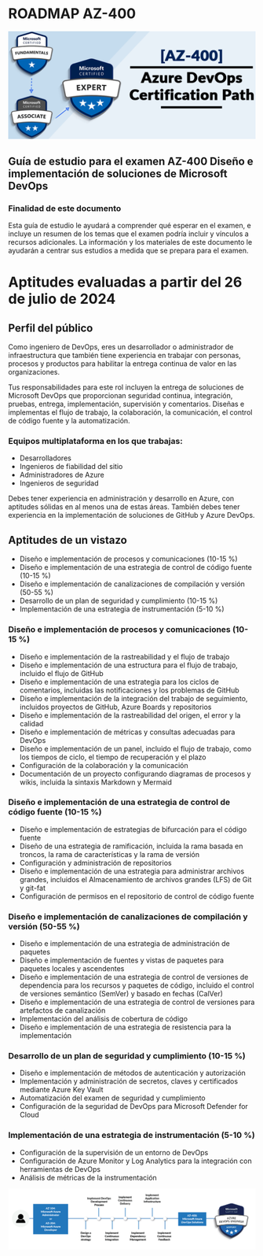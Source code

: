# ROADMAP AZ-400

![IMG](img/image_001_AZ400.png "certificado AZ400")

## Guía de estudio para el examen AZ-400 Diseño e implementación de soluciones de Microsoft DevOps

### Finalidad de este documento
Esta guía de estudio le ayudará a comprender qué esperar en el examen, e incluye un resumen de los temas que el examen podría incluir y vínculos a recursos adicionales. La información y los materiales de este documento le ayudarán a centrar sus estudios a medida que se prepara para el examen.

# Aptitudes evaluadas a partir del 26 de julio de 2024

## Perfil del público

Como ingeniero de DevOps, eres un desarrollador o administrador de infraestructura que también tiene experiencia en trabajar con personas, procesos y productos para habilitar la entrega continua de valor en las organizaciones.

Tus responsabilidades para este rol incluyen la entrega de soluciones de Microsoft DevOps que proporcionan seguridad continua, integración, pruebas, entrega, implementación, supervisión y comentarios. Diseñas e implementas el flujo de trabajo, la colaboración, la comunicación, el control de código fuente y la automatización.

### Equipos multiplataforma en los que trabajas:

- Desarrolladores
- Ingenieros de fiabilidad del sitio
- Administradores de Azure
- Ingenieros de seguridad

Debes tener experiencia en administración y desarrollo en Azure, con aptitudes sólidas en al menos una de estas áreas. También debes tener experiencia en la implementación de soluciones de GitHub y Azure DevOps.

## Aptitudes de un vistazo

- Diseño e implementación de procesos y comunicaciones (10-15 %)
- Diseño e implementación de una estrategia de control de código fuente (10-15 %)
- Diseño e implementación de canalizaciones de compilación y versión (50-55 %)
- Desarrollo de un plan de seguridad y cumplimiento (10-15 %)
- Implementación de una estrategia de instrumentación (5-10 %)

### Diseño e implementación de procesos y comunicaciones (10-15 %)

- Diseño e implementación de la rastreabilidad y el flujo de trabajo
- Diseño e implementación de una estructura para el flujo de trabajo, incluido el flujo de GitHub
- Diseño e implementación de una estrategia para los ciclos de comentarios, incluidas las notificaciones y los problemas de GitHub
- Diseño e implementación de la integración del trabajo de seguimiento, incluidos proyectos de GitHub, Azure Boards y repositorios
- Diseño e implementación de la rastreabilidad del origen, el error y la calidad
- Diseño e implementación de métricas y consultas adecuadas para DevOps
- Diseño e implementación de un panel, incluido el flujo de trabajo, como los tiempos de ciclo, el tiempo de recuperación y el plazo
- Configuración de la colaboración y la comunicación
- Documentación de un proyecto configurando diagramas de procesos y wikis, incluida la sintaxis Markdown y Mermaid

### Diseño e implementación de una estrategia de control de código fuente (10-15 %)

- Diseño e implementación de estrategias de bifurcación para el código fuente
- Diseño de una estrategia de ramificación, incluida la rama basada en troncos, la rama de características y la rama de versión
- Configuración y administración de repositorios
- Diseño e implementación de una estrategia para administrar archivos grandes, incluidos el Almacenamiento de archivos grandes (LFS) de Git y git-fat
- Configuración de permisos en el repositorio de control de código fuente

### Diseño e implementación de canalizaciones de compilación y versión (50-55 %)

- Diseño e implementación de una estrategia de administración de paquetes
- Diseño e implementación de fuentes y vistas de paquetes para paquetes locales y ascendentes
- Diseño e implementación de una estrategia de control de versiones de dependencia para los recursos y paquetes de código, incluido el control de versiones semántico (SemVer) y basado en fechas (CalVer)
- Diseño e implementación de una estrategia de control de versiones para artefactos de canalización
- Implementación del análisis de cobertura de código
- Diseño e implementación de una estrategia de resistencia para la implementación

### Desarrollo de un plan de seguridad y cumplimiento (10-15 %)

- Diseño e implementación de métodos de autenticación y autorización
- Implementación y administración de secretos, claves y certificados mediante Azure Key Vault
- Automatización del examen de seguridad y cumplimiento
- Configuración de la seguridad de DevOps para Microsoft Defender for Cloud

### Implementación de una estrategia de instrumentación (5-10 %)

- Configuración de la supervisión de un entorno de DevOps
- Configuración de Azure Monitor y Log Analytics para la integración con herramientas de DevOps
- Análisis de métricas de la instrumentación


![img roadmap](img\Azure_Diagrams-07.png "Image of the roadmap")
